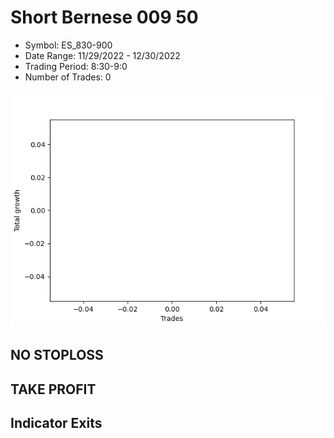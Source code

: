 # Short Bernese 009 50 
- Symbol: ES_830-900
- Date Range: 11/29/2022 - 12/30/2022
- Trading Period: 8:30-9:0
- Number of Trades: 0

![Plot](ShortBernese00950ES_830-900.png)
## NO STOPLOSS














## TAKE PROFIT











## Indicator Exits

